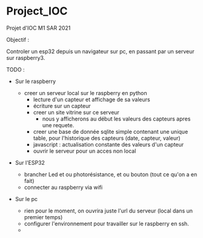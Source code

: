 # Project_IOC
Projet d'IOC M1 SAR 2021

Objectif : 

Controler un esp32 depuis un navigateur sur pc, en passant par un serveur sur raspberry3.

TODO :

- Sur le raspberry

  - creer un serveur local sur le raspberry en python
    - lecture d'un capteur et affichage de sa valeurs
    - écriture sur un capteur
    - creer un site vitrine sur ce serveur 
      - nous y afficherons au début les valeurs des capteurs apres une requete.
    - creer une base de donnée sqlite simple contenant une unique table, pour l'historique des capteurs (date, capteur, valeur)
    - javascript : actualisation constante des valeurs d'un capteur
    - ouvrir le serveur pour un acces non local

- Sur l'ESP32

  - brancher Led et ou photorésistance, et ou bouton (tout ce qu'on a en fait)
  - connecter au raspberry via wifi

- Sur le pc

  - rien pour le moment, on ouvrira juste l'url du serveur (local dans un premier temps)
  - configurer l'environnement pour travailler sur le raspberry en ssh.
  - 